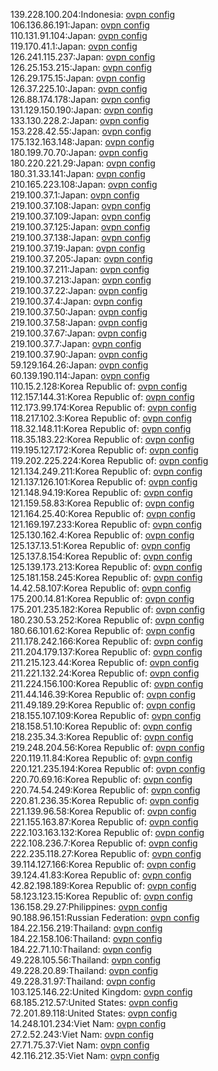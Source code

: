 139.228.100.204:Indonesia: [ovpn config](vpn/139_228_100_204.ovpn)  
106.136.86.191:Japan: [ovpn config](vpn/106_136_86_191.ovpn)  
110.131.91.104:Japan: [ovpn config](vpn/110_131_91_104.ovpn)  
119.170.41.1:Japan: [ovpn config](vpn/119_170_41_1.ovpn)  
126.241.115.237:Japan: [ovpn config](vpn/126_241_115_237.ovpn)  
126.25.153.215:Japan: [ovpn config](vpn/126_25_153_215.ovpn)  
126.29.175.15:Japan: [ovpn config](vpn/126_29_175_15.ovpn)  
126.37.225.10:Japan: [ovpn config](vpn/126_37_225_10.ovpn)  
126.88.174.178:Japan: [ovpn config](vpn/126_88_174_178.ovpn)  
131.129.150.190:Japan: [ovpn config](vpn/131_129_150_190.ovpn)  
133.130.228.2:Japan: [ovpn config](vpn/133_130_228_2.ovpn)  
153.228.42.55:Japan: [ovpn config](vpn/153_228_42_55.ovpn)  
175.132.163.148:Japan: [ovpn config](vpn/175_132_163_148.ovpn)  
180.199.70.70:Japan: [ovpn config](vpn/180_199_70_70.ovpn)  
180.220.221.29:Japan: [ovpn config](vpn/180_220_221_29.ovpn)  
180.31.33.141:Japan: [ovpn config](vpn/180_31_33_141.ovpn)  
210.165.223.108:Japan: [ovpn config](vpn/210_165_223_108.ovpn)  
219.100.37.1:Japan: [ovpn config](vpn/219_100_37_1.ovpn)  
219.100.37.108:Japan: [ovpn config](vpn/219_100_37_108.ovpn)  
219.100.37.109:Japan: [ovpn config](vpn/219_100_37_109.ovpn)  
219.100.37.125:Japan: [ovpn config](vpn/219_100_37_125.ovpn)  
219.100.37.138:Japan: [ovpn config](vpn/219_100_37_138.ovpn)  
219.100.37.19:Japan: [ovpn config](vpn/219_100_37_19.ovpn)  
219.100.37.205:Japan: [ovpn config](vpn/219_100_37_205.ovpn)  
219.100.37.211:Japan: [ovpn config](vpn/219_100_37_211.ovpn)  
219.100.37.213:Japan: [ovpn config](vpn/219_100_37_213.ovpn)  
219.100.37.22:Japan: [ovpn config](vpn/219_100_37_22.ovpn)  
219.100.37.4:Japan: [ovpn config](vpn/219_100_37_4.ovpn)  
219.100.37.50:Japan: [ovpn config](vpn/219_100_37_50.ovpn)  
219.100.37.58:Japan: [ovpn config](vpn/219_100_37_58.ovpn)  
219.100.37.67:Japan: [ovpn config](vpn/219_100_37_67.ovpn)  
219.100.37.7:Japan: [ovpn config](vpn/219_100_37_7.ovpn)  
219.100.37.90:Japan: [ovpn config](vpn/219_100_37_90.ovpn)  
59.129.164.26:Japan: [ovpn config](vpn/59_129_164_26.ovpn)  
60.139.190.114:Japan: [ovpn config](vpn/60_139_190_114.ovpn)  
110.15.2.128:Korea Republic of: [ovpn config](vpn/110_15_2_128.ovpn)  
112.157.144.31:Korea Republic of: [ovpn config](vpn/112_157_144_31.ovpn)  
112.173.99.174:Korea Republic of: [ovpn config](vpn/112_173_99_174.ovpn)  
118.217.102.3:Korea Republic of: [ovpn config](vpn/118_217_102_3.ovpn)  
118.32.148.11:Korea Republic of: [ovpn config](vpn/118_32_148_11.ovpn)  
118.35.183.22:Korea Republic of: [ovpn config](vpn/118_35_183_22.ovpn)  
119.195.127.172:Korea Republic of: [ovpn config](vpn/119_195_127_172.ovpn)  
119.202.225.224:Korea Republic of: [ovpn config](vpn/119_202_225_224.ovpn)  
121.134.249.211:Korea Republic of: [ovpn config](vpn/121_134_249_211.ovpn)  
121.137.126.101:Korea Republic of: [ovpn config](vpn/121_137_126_101.ovpn)  
121.148.94.19:Korea Republic of: [ovpn config](vpn/121_148_94_19.ovpn)  
121.159.58.83:Korea Republic of: [ovpn config](vpn/121_159_58_83.ovpn)  
121.164.25.40:Korea Republic of: [ovpn config](vpn/121_164_25_40.ovpn)  
121.169.197.233:Korea Republic of: [ovpn config](vpn/121_169_197_233.ovpn)  
125.130.162.4:Korea Republic of: [ovpn config](vpn/125_130_162_4.ovpn)  
125.137.13.51:Korea Republic of: [ovpn config](vpn/125_137_13_51.ovpn)  
125.137.8.154:Korea Republic of: [ovpn config](vpn/125_137_8_154.ovpn)  
125.139.173.213:Korea Republic of: [ovpn config](vpn/125_139_173_213.ovpn)  
125.181.158.245:Korea Republic of: [ovpn config](vpn/125_181_158_245.ovpn)  
14.42.58.107:Korea Republic of: [ovpn config](vpn/14_42_58_107.ovpn)  
175.200.14.81:Korea Republic of: [ovpn config](vpn/175_200_14_81.ovpn)  
175.201.235.182:Korea Republic of: [ovpn config](vpn/175_201_235_182.ovpn)  
180.230.53.252:Korea Republic of: [ovpn config](vpn/180_230_53_252.ovpn)  
180.66.101.62:Korea Republic of: [ovpn config](vpn/180_66_101_62.ovpn)  
211.178.242.166:Korea Republic of: [ovpn config](vpn/211_178_242_166.ovpn)  
211.204.179.137:Korea Republic of: [ovpn config](vpn/211_204_179_137.ovpn)  
211.215.123.44:Korea Republic of: [ovpn config](vpn/211_215_123_44.ovpn)  
211.221.132.24:Korea Republic of: [ovpn config](vpn/211_221_132_24.ovpn)  
211.224.156.100:Korea Republic of: [ovpn config](vpn/211_224_156_100.ovpn)  
211.44.146.39:Korea Republic of: [ovpn config](vpn/211_44_146_39.ovpn)  
211.49.189.29:Korea Republic of: [ovpn config](vpn/211_49_189_29.ovpn)  
218.155.107.109:Korea Republic of: [ovpn config](vpn/218_155_107_109.ovpn)  
218.158.51.10:Korea Republic of: [ovpn config](vpn/218_158_51_10.ovpn)  
218.235.34.3:Korea Republic of: [ovpn config](vpn/218_235_34_3.ovpn)  
219.248.204.56:Korea Republic of: [ovpn config](vpn/219_248_204_56.ovpn)  
220.119.11.84:Korea Republic of: [ovpn config](vpn/220_119_11_84.ovpn)  
220.121.235.194:Korea Republic of: [ovpn config](vpn/220_121_235_194.ovpn)  
220.70.69.16:Korea Republic of: [ovpn config](vpn/220_70_69_16.ovpn)  
220.74.54.249:Korea Republic of: [ovpn config](vpn/220_74_54_249.ovpn)  
220.81.236.35:Korea Republic of: [ovpn config](vpn/220_81_236_35.ovpn)  
221.139.96.58:Korea Republic of: [ovpn config](vpn/221_139_96_58.ovpn)  
221.155.163.87:Korea Republic of: [ovpn config](vpn/221_155_163_87.ovpn)  
222.103.163.132:Korea Republic of: [ovpn config](vpn/222_103_163_132.ovpn)  
222.108.236.7:Korea Republic of: [ovpn config](vpn/222_108_236_7.ovpn)  
222.235.118.27:Korea Republic of: [ovpn config](vpn/222_235_118_27.ovpn)  
39.114.127.166:Korea Republic of: [ovpn config](vpn/39_114_127_166.ovpn)  
39.124.41.83:Korea Republic of: [ovpn config](vpn/39_124_41_83.ovpn)  
42.82.198.189:Korea Republic of: [ovpn config](vpn/42_82_198_189.ovpn)  
58.123.123.15:Korea Republic of: [ovpn config](vpn/58_123_123_15.ovpn)  
136.158.29.27:Philippines: [ovpn config](vpn/136_158_29_27.ovpn)  
90.188.96.151:Russian Federation: [ovpn config](vpn/90_188_96_151.ovpn)  
184.22.156.219:Thailand: [ovpn config](vpn/184_22_156_219.ovpn)  
184.22.158.106:Thailand: [ovpn config](vpn/184_22_158_106.ovpn)  
184.22.71.10:Thailand: [ovpn config](vpn/184_22_71_10.ovpn)  
49.228.105.56:Thailand: [ovpn config](vpn/49_228_105_56.ovpn)  
49.228.20.89:Thailand: [ovpn config](vpn/49_228_20_89.ovpn)  
49.228.31.97:Thailand: [ovpn config](vpn/49_228_31_97.ovpn)  
103.125.146.22:United Kingdom: [ovpn config](vpn/103_125_146_22.ovpn)  
68.185.212.57:United States: [ovpn config](vpn/68_185_212_57.ovpn)  
72.201.89.118:United States: [ovpn config](vpn/72_201_89_118.ovpn)  
14.248.101.234:Viet Nam: [ovpn config](vpn/14_248_101_234.ovpn)  
27.2.52.243:Viet Nam: [ovpn config](vpn/27_2_52_243.ovpn)  
27.71.75.37:Viet Nam: [ovpn config](vpn/27_71_75_37.ovpn)  
42.116.212.35:Viet Nam: [ovpn config](vpn/42_116_212_35.ovpn)  
